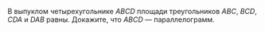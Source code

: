 В выпуклом четырехугольнике $ABCD$ площади треугольников $ABC$, $BCD$, $CDA$ и $DAB$ равны. Докажите, что $ABCD$ — параллелограмм.